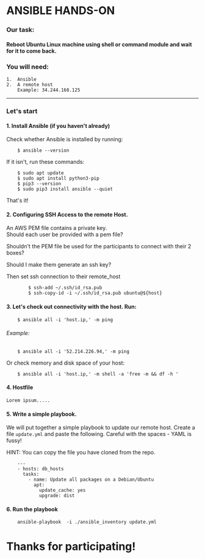 # ANSIBLE HANDS-ON

### Our task:

#### Reboot Ubuntu Linux machine using shell or command module and wait for it to come back.

### You will need:

    1.  Ansible
    2.  A remote host
        Example: 34.244.168.125
------
### Let's start
#### 1. Install Ansible (if you haven't already)
Check whether Ansible is installed by running:
        
        $ ansible --version

If it isn't, run these commands:
        
        $ sudo apt update
        $ sudo apt install python3-pip
        $ pip3 --version
        $ sudo pip3 install ansible --quiet

That's it!

#### 2. Configuring SSH Access to the remote Host. 

An AWS PEM file contains a private key.  
Should each user be provided with a pem file? 

Shouldn't the PEM file be used for the participants to connect with their 2 boxes?

Should I make them generate an ssh key?

Then set ssh connection to their  remote_host

            $ ssh-add ~/.ssh/id_rsa.pub
            $ ssh-copy-id -i ~/.ssh/id_rsa.pub ubuntu@${host}

#### 3. Let's check out connectivity with the host. Run:

        $ ansible all -i 'host.ip,' -m ping    
###### Example:   
        $ ansible all -i '52.214.226.94,' -m ping
 Or check memory and disk space of your host:

        $ ansible all -i 'host.ip,' -m shell -a 'free -m && df -h '

#### 4. Hostfile

    Lorem ipsum.....

#### 5. Write a simple playbook.

We will put together a simple playbook to update our remote host. 
Create a file `update.yml` and paste the following. Careful with the spaces - YAML is fussy! 
    
HINT: You can copy the file you have cloned from the repo. 

        ---
        - hosts: db_hosts
          tasks:
            - name: Update all packages on a Debian/Ubuntu
              apt:
                update_cache: yes
                upgrade: dist


#### 6. Run the playbook

        ansible-playbook  -i ./ansible_inventory update.yml


# Thanks for participating!